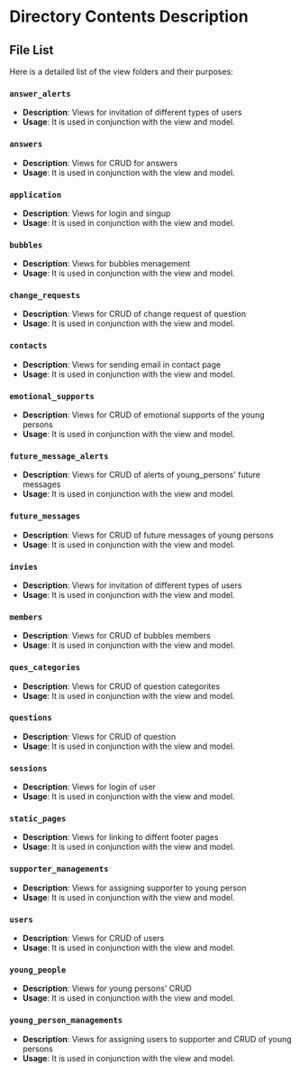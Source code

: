 # Directory Contents Description

## File List

Here is a detailed list of the view folders and their purposes:

### `answer_alerts`
- **Description**:  Views for invitation of different types of users
- **Usage**: It is used in conjunction with the view and model.

### `answers `
- **Description**:  Views for CRUD for answers
- **Usage**: It is used in conjunction with the view and model.
### `application `
- **Description**:  Views for login and singup 
- **Usage**: It is used in conjunction with the view and model.
### `bubbles `
- **Description**:  Views for bubbles menagement
- **Usage**: It is used in conjunction with the view and model.
### `change_requests `
- **Description**:  Views for CRUD of change request of question
- **Usage**: It is used in conjunction with the view and model.
### `contacts `
- **Description**:  Views for sending email in contact page
- **Usage**: It is used in conjunction with the view and model.
### `emotional_supports `
- **Description**:  Views for CRUD of emotional supports of the young persons
- **Usage**: It is used in conjunction with the view and model.
### `future_message_alerts `
- **Description**:  Views for CRUD of alerts of young_persons' future messages
- **Usage**: It is used in conjunction with the view and model.
### `future_messages `
- **Description**:  Views for CRUD of future messages of young persons
- **Usage**: It is used in conjunction with the view and model.
### `invies `
- **Description**:  Views for invitation of different types of users
- **Usage**: It is used in conjunction with the view and model.

### `members `
- **Description**:  Views for CRUD of bubbles members 
- **Usage**: It is used in conjunction with the view and model.

### `ques_categories `
- **Description**:  Views for CRUD of question categorites
- **Usage**: It is used in conjunction with the view and model.
### `questions `
- **Description**:  Views for CRUD of question 
- **Usage**: It is used in conjunction with the view and model.
### `sessions `
- **Description**:  Views for login of user
- **Usage**: It is used in conjunction with the view and model.
### `static_pages `
- **Description**:  Views for linking to diffent footer pages
- **Usage**: It is used in conjunction with the view and model.
### `supporter_managements `
- **Description**:  Views for assigning supporter to young person
- **Usage**: It is used in conjunction with the view and model.
### `users `
- **Description**:  Views for CRUD of users
- **Usage**: It is used in conjunction with the view and model.
### `young_people `
- **Description**:  Views for young persons' CRUD
- **Usage**: It is used in conjunction with the view and model.
### `young_person_managements `
- **Description**:  Views for assigning users to supporter and CRUD of young persons
- **Usage**: It is used in conjunction with the view and model.




